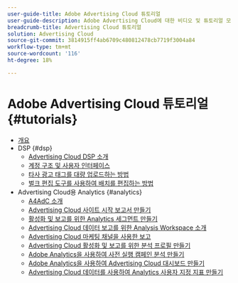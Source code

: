 ```yaml
---
user-guide-title: Adobe Advertising Cloud 튜토리얼
user-guide-description: Adobe Advertising Cloud에 대한 비디오 및 튜토리얼 모음입니다.
breadcrumb-title: Advertising Cloud 튜토리얼
solution: Advertising Cloud
source-git-commit: 3814915ff4ab6709c480812478cb7719f3004a84
workflow-type: tm+mt
source-wordcount: '116'
ht-degree: 18%

---
```



# Adobe Advertising Cloud 튜토리얼 {#tutorials}

+ [개요](overview.md)
+ DSP {#dsp}
   + [Advertising Cloud DSP 소개](/help/dsp/overview.md)
   + [계정 구조 및 사용자 인터페이스](/help/dsp/ui.md)
   + [타사 광고 태그를 대량 업로드하는 방법](/help/dsp/bulk-upload-third-party-ad-tags.md)
   + [벌크 편집 도구를 사용하여 배치를 편집하는 방법](/help/dsp/bulk-edit-placement-tools.md)
+ Advertising Cloud용 Analytics {#analytics}
   + [A4AdC 소개](/help/integrations/analytics/intro-a4adc.md)
   + [Advertising Cloud 사이트 시작 보고서 만들기](/help/integrations/analytics/analytics-site-entry-a4adc.md)
   + [활성화 및 보고를 위한 Analytics 세그먼트 만들기](/help/integrations/analytics/analytics-segments-a4adc.md)
   + [Advertising Cloud 데이터 보고를 위한 Analysis Workspace 소개](/help/integrations/analytics/analytics-analysis-workspace-a4adc.md)
   + [Advertising Cloud 마케팅 채널을 사용한 보고](/help/integrations/analytics/analytics-reporting-a4adc.md)
   + [Advertising Cloud 활성화 및 보고를 위한 분석 프로필 만들기](/help/integrations/analytics/analytics-profiles-a4adc.md)
   + [Adobe Analytics을 사용하여 사전 실행 캠페인 분석 만들기](/help/integrations/analytics/analytics-pre-launch-a4adc.md)
   + [Adobe Analytics을 사용하여 Advertising Cloud 대시보드 만들기](/help/integrations/analytics/analytics-dashboards-a4adc.md)
   + [Advertising Cloud 데이터를 사용하여 Analytics 사용자 지정 지표 만들기](/help/integrations/analytics/analytics-custom-metrics-a4adc.md)

<!-- Will add to DSP chapter once the videos are complete:
  + [Create a Placement](/help/dsp/placement-create.md)
  + [Placement Targeting Capabilities](/help/dsp/placement-targeting.md)
  + [Audience Libraries and Applying Behavioral Targeting](/help/dsp/audience-libraries.md)
-->